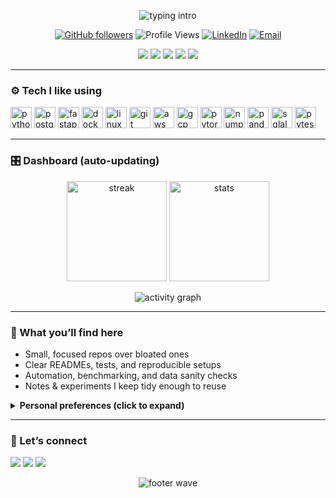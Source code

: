 <!-- Profile README for ryleymao  -->
<!-- No experience or project listings per request -->

<!-- Banner / animated intro -->
<p align="center">
  <img src="https://readme-typing-svg.herokuapp.com?size=28&duration=3200&pause=900&color=00E7FF&center=true&vCenter=true&width=850&lines=Hi%2C+I'm+Ryley+Mao+%F0%9F%91%8B;Backend+%E2%80%A2+Data+%E2%80%A2+Systems;Clean+APIs%2C+fast+pipelines%2C+and+solid+tests;Building+useful+things+with+Python+and+SQL" alt="typing intro" />
</p>

<!-- Quick badges -->
<p align="center">
  <a href="https://github.com/ryleymao"><img alt="GitHub followers" src="https://img.shields.io/github/followers/ryleymao?label=Followers&style=for-the-badge"></a>
  <img alt="Profile Views" src="https://komarev.com/ghpvc/?username=ryleymao&style=for-the-badge">
  <a href="https://linkedin.com/in/ryley-mao"><img alt="LinkedIn" src="https://img.shields.io/badge/Connect-LinkedIn-0A66C2?style=for-the-badge&logo=linkedin&logoColor=white"></a>
  <a href="mailto:rymao_@outlook.com"><img alt="Email" src="https://img.shields.io/badge/Email-rymao_%40outlook.com-6D4AFF?style=for-the-badge&logo=microsoft-outlook&logoColor=white"></a>
</p>

<!-- Tag cloud (no projects) -->
<p align="center">
  <img src="https://img.shields.io/badge/Focus-Backend%20Engineering-7C3AED?style=flat-square">
  <img src="https://img.shields.io/badge/Also%20Into-Data%20Engineering-059669?style=flat-square">
  <img src="https://img.shields.io/badge/Loves-Clean%20APIs-2563EB?style=flat-square">
  <img src="https://img.shields.io/badge/Currently-Learning%20more%20ML-DB2777?style=flat-square">
  <img src="https://img.shields.io/badge/Habit-Daily%20Commits-DC2626?style=flat-square">
</p>

---

### ⚙️ Tech I like using
<!-- devicon icons for color; purely self-description -->
<p>
  <img src="https://cdn.jsdelivr.net/gh/devicons/devicon/icons/python/python-original.svg" height="34" alt="python"/>
  <img src="https://cdn.jsdelivr.net/gh/devicons/devicon/icons/postgresql/postgresql-original.svg" height="34" alt="postgresql"/>
  <img src="https://cdn.jsdelivr.net/gh/devicons/devicon/icons/fastapi/fastapi-original.svg" height="34" alt="fastapi"/>
  <img src="https://cdn.jsdelivr.net/gh/devicons/devicon/icons/docker/docker-original.svg" height="34" alt="docker"/>
  <img src="https://cdn.jsdelivr.net/gh/devicons/devicon/icons/linux/linux-original.svg" height="34" alt="linux"/>
  <img src="https://cdn.jsdelivr.net/gh/devicons/devicon/icons/git/git-original.svg" height="34" alt="git"/>
  <img src="https://cdn.jsdelivr.net/gh/devicons/devicon/icons/amazonwebservices/amazonwebservices-original.svg" height="34" alt="aws"/>
  <img src="https://cdn.jsdelivr.net/gh/devicons/devicon/icons/googlecloud/googlecloud-original.svg" height="34" alt="gcp"/>
  <img src="https://cdn.jsdelivr.net/gh/devicons/devicon/icons/pytorch/pytorch-original.svg" height="34" alt="pytorch"/>
  <img src="https://cdn.jsdelivr.net/gh/devicons/devicon/icons/numpy/numpy-original.svg" height="34" alt="numpy"/>
  <img src="https://cdn.jsdelivr.net/gh/devicons/devicon/icons/pandas/pandas-original.svg" height="34" alt="pandas"/>
  <img src="https://cdn.jsdelivr.net/gh/devicons/devicon/icons/sqlalchemy/sqlalchemy-original.svg" height="34" alt="sqlalchemy"/>
  <img src="https://cdn.jsdelivr.net/gh/devicons/devicon/icons/pytest/pytest-original.svg" height="34" alt="pytest"/>
</p>

---

### 🎛️ Dashboard (auto-updating)
<p align="center">
  <img src="https://github-readme-streak-stats.herokuapp.com?user=ryleymao&theme=radical&hide_border=true" height="160" alt="streak"/>
  <img src="https://github-readme-stats.vercel.app/api?username=ryleymao&show_icons=true&theme=radical&hide_border=true&rank_icon=github" height="160" alt="stats"/>
</p>

<p align="center">
  <img src="https://github-readme-activity-graph.vercel.app/graph?username=ryleymao&theme=react-dark&hide_border=true&area=true" alt="activity graph">
</p>

---

### 🧭 What you’ll find here
- Small, focused repos over bloated ones  
- Clear READMEs, tests, and reproducible setups  
- Automation, benchmarking, and data sanity checks  
- Notes & experiments I keep tidy enough to reuse

<details>
  <summary><b>Personal preferences (click to expand)</b></summary>

- commit style: small, descriptive, present-tense  
- code style: type hints, docstrings, black/ruff, pre-commit  
- DB style: migrations, indexes, EXPLAIN before optimize  
- testing: Pytest + fixtures; coverage where it counts  
- ops: `.env.example`, Makefile or simple scripts; Docker for local parity  
</details>

---

### 🤝 Let’s connect
<p>
  <a href="mailto:rymao_@outlook.com"><img src="https://img.shields.io/badge/Say%20hi-Email-1F2937?style=for-the-badge"></a>
  <a href="https://linkedin.com/in/ryley-mao"><img src="https://img.shields.io/badge/Network-LinkedIn-111827?style=for-the-badge"></a>
  <a href="https://github.com/ryleymao"><img src="https://img.shields.io/badge/Follow-GitHub-0B0F19?style=for-the-badge&logo=github"></a>
</p>

<!-- Minimal footer flair -->
<p align="center">
  <img src="https://capsule-render.vercel.app/api?type=wave&height=120&color=0:7C3AED,100:06B6D4&section=footer&text=%20" alt="footer wave"/>
</p>
